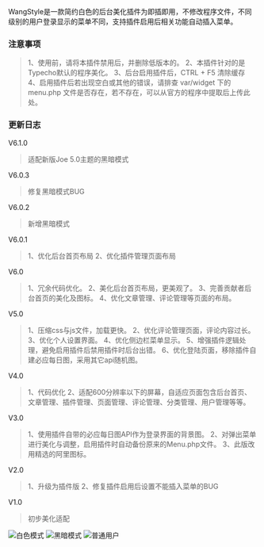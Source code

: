 WangStyle是一款简约白色的后台美化插件为即插即用，不修改程序文件，不同级别的用户登录显示的菜单不同，支持插件启用后相关功能自动插入菜单。

### 注意事项
> 1、使用前，请将本插件禁用后，并删除低版本的。
> 2、本插件针对的是Typecho默认的程序美化。
> 3、后台启用插件后，CTRL + F5 清除缓存
> 4、启用插件后若出现空白或其他的错误，请排查 var/widget 下的 menu.php 文件是否存在，若不存在，可以从官方的程序中提取后上传此处。

### 更新日志
V6.1.0
> 适配新版Joe 5.0主题的黑暗模式

V6.0.3
> 修复黑暗模式BUG

V6.0.2
> 新增黑暗模式

V6.0.1
> 1、优化后台首页布局
> 2、优化插件管理页面布局

V6.0
> 1、冗余代码优化。
> 2、美化后台首页布局，更美观了。
> 3、完善贡献者后台首页的美化及图标。
> 4、优化文章管理、评论管理等页面的布局。

V5.0
> 1、压缩css与js文件，加载更快。
> 2、优化评论管理页面，评论内容过长。
> 3、优化个人设置界面。
> 4、优化侧边栏菜单显示。
> 5、增强插件逻辑处理，避免启用插件后禁用插件时后台出错。
> 6、优化登陆页面，移除插件自建必应每日图，采用其它api随机图。

V4.0
> 1、代码优化
> 2、适配600分辨率以下的屏幕，自适应页面包含后台首页、文章管理、插件管理、页面管理、评论管理、分类管理、用户管理等等。

V3.0
> 1、使用插件自带的必应每日图API作为登录界面的背景图。
> 2、对弹出菜单进行美化与调整，启用插件时自动备份原来的Menu.php文件。
> 3、此版改用精选的阿里图标。

V2.0
> 1、升级为插件版
> 2、修复插件启用后设置不能插入菜单的BUG

V1.0
> 初步美化适配

![白色模式](https://github.com/dinphy/WangStyle/blob/main/1343550981.png)
![黑暗模式](https://github.com/dinphy/WangStyle/blob/main/700195695.png)
![普通用户](https://github.com/dinphy/WangStyle/blob/main/4091944570.png)